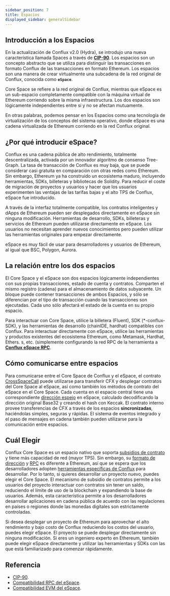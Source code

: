 ```yaml
---
sidebar_position: 7
title: Espacios
displayed_sidebar: generalSidebar
---
```


## **Introducción a los Espacios**

En la actualización de Conflux v2.0 (Hydra), se introdujo una nueva característica llamada Spaces a través de **[CIP-90](https://github.com/Conflux-Chain/CIPs/blob/master/CIPs/cip-90.md)**. Los espacios son un concepto abstracto que se utiliza para distinguir las transacciones en formato Conflux de las transacciones en formato Ethereum. Los espacios son una manera de crear virtualmente una subcadena de la red original de Conflux, conocida como **`eSpace`**.

Core Space se refiere a la red original de Conflux, mientras que eSpace es un sub-espacio completamente compatible con la máquina virtual de Ethereum corriendo sobre la misma infraestructura. Los dos espacios son lógicamente independientes entre sí y no se afectan mutuamente.

En otras palabras, podemos pensar en los Espacios como una tecnología de virtualización de los conceptos del sistema operativo, donde eSpace es una cadena virtualizada de Ethereum corriendo en la red Conflux original.

## **¿Por qué introducir eSpace?**

Conflux es una cadena pública de alto rendimiento, totalmente descentralizada, activada por un innovador algoritmo de consenso Tree-Graph. La tasa de transacción de Conflux es muy baja, que se puede considerar casi gratuita en comparación con otras redes como Ethereum. Sin embargo, Ethereum ya ha construido un ecosistema maduro, incluyendo herramientas, SDKs, billeteras y bibliotecas de Solidity. Para reducir el coste de migración de proyectos y usuarios y hacer que los usuarios experimenten las ventajas de las tarifas bajas y el alto TPS de Conflux, eSpace fue introducido.

A través de la interfaz totalmente compatible, los contratos inteligentes y dApps de Ethereum pueden ser desplegados directamente en eSpace sin ninguna modificación. Herramientas de desarrollo, SDKs, billeteras y servicios de Ethereum pueden utilizarse directamente en eSpace. Los usuarios no necesitan aprender nuevos conocimientos pero pueden utilizar las herramientas originales para empezar directamente.

eSpace es muy fácil de usar para desarrolladores y usuarios de Ethereum, al igual que BSC, Polygon, Aurora.

## **La relación entre los dos espacios**

El Core Space y el eSpace son dos espacios lógicamente independientes con sus propias transacciones, estado de cuenta y contratos. Comparten el mismo registro (cadena) para el almacenamiento de datos subyacente. Un bloque puede contener transacciones de ambos Espacios, y sólo se diferencian por el tipo de transacción cuando las transacciones son ejecutadas. Cada uno sólo afectará el estado de la cuenta en su propio espacio.

Para interactuar con Core Space, utilice la billetera (Fluent), SDK (*-conflux-SDK), y las herramientas de desarrollo (chainIDE, hardhat) compatibles con Conflux. Para interactuar directamente con eSpace, utilice las herramientas y productos existentes del ecosistema Ethereum, como Metamask, Hardhat, Ethers. s, etc. (simplemente configurando la red RPC de la herramienta a **[Conflux eSpace RPC](../../espace/network-endpoints.md)**.

## **Cómo comunicarse entre espacios**

Para comunicarse entre el Core Space de Conflux y el eSpace, el contrato [CrossSpaceCall](../../core/core-space-basics/internal-contracts/crossSpaceCall.md) puede utilizarse para transferir CFX y desplegar contratos del Core Space al eSpace, así como también los métodos de contrato del eSpace en el Core Space. Cada cuenta en el espacio central tiene una correspondiente [dirección espejo](../../espace/build/accounts.md#mapped-addresses-in-cross-space-operations) en eSpace, calculado decodificando la dirección original Base32 y creando el hash con Keccak. El contrato interno provee transferencias de CFX a través de los espacios **sincronizadas**, haciéndolas simples, seguras y rápidas. El sistema de eventos integrado y el paso de mensajes en cadena también pueden utilizarse para la comunicación entre espacios.

## **Cuál Elegir**

Conflux Core Space es un espacio nativo que soporta [subsidios de contrato](../../core/core-space-basics/internal-contracts/sponsor-whitelist-control.md) y tiene más capacidad de red (mayor TPS). Sin embargo, su [ formato de dirección](../../core/core-space-basics/addresses.md) y [RPC](../../core/build/json-rpc/cfx-namespace.md) es diferente a Ethereum, así que se espera que los desarrolladores adopten [herramientas específicas de Conflux](../../core/build/sdks-and-tools/sdks.md) para desarrollar. Por lo tanto, si quieres desarrollar un proyecto nuevo, puedes elegir el Core Space. El mecanismo de subsidio de contratos permite a los usuarios del proyecto interactuar con contratos sin tener un saldo, reduciendo el límite de uso de la blockchain y expandiendo la base de usuarios. Además, esta característica permite a los desarrolladores desarrollar aplicaciones en cadena pública de acuerdo con las regulaciones en países o regiones donde las monedas digitales son estrictamente controladas.

Si desea desplegar un proyecto de Ethereum para aprovechar el alto rendimiento y bajo costo de Conflux reduciendo los costos del usuario, puedes elegir eSpace. El proyecto se puede desplegar directamente sin ninguna modificación. Si eres un ingeniero experto en Ethereum, también puede elegir eSpace directamente y utilizar las herramientas y SDKs con las que está familiarizado para comenzar rápidamente.

## Referencia

- [CIP-90](https://github.com/Conflux-Chain/CIPs/blob/master/CIPs/cip-90.md).
- [Compatibilidad RPC del eSpace](../../espace/build/jsonrpc-compatibility.md).
- [Compatibilidad EVM del eSpace](../../espace/build/evm-compatibility.md).
